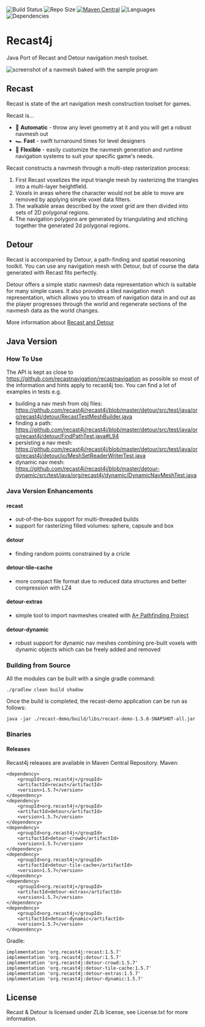 ![Build Status](https://img.shields.io/github/actions/workflow/status/recast4j/recast4j/gradle.yml?branch=main&logo=github)
![Repo Size](https://img.shields.io/github/repo-size/recast4j/recast4j.svg?colorB=lightgray)
[![Maven Central](https://img.shields.io/maven-central/v/org.recast4j/recast.svg?label=maven%20central)](https://search.maven.org/search?q=g:org.recast4j)
![Languages](https://img.shields.io/github/languages/top/recast4j/recast4j)
![Dependencies](https://img.shields.io/librariesio/github/recast4j/recast4j)

Recast4j
========

Java Port of Recast and Detour navigation mesh toolset.

![screenshot of a navmesh baked with the sample program](/recast-demo/screenshot.png?raw=true)

## Recast

Recast is state of the art navigation mesh construction toolset for games.

Recast is...
* 🤖 **Automatic** - throw any level geometry at it and you will get a robust navmesh out
* 🏎️ **Fast** - swift turnaround times for level designers
* 🧘 **Flexible** - easily customize the navmesh generation and runtime navigation systems to suit your specific game's needs.

Recast constructs a navmesh through a multi-step rasterization process:

1. First Recast voxelizes the input triangle mesh by rasterizing the triangles into a multi-layer heightfield. 
2. Voxels in areas where the character would not be able to move are removed by applying simple voxel data filters.
3. The walkable areas described by the voxel grid are then divided into sets of 2D polygonal regions.
4. The navigation polygons are generated by triangulating and stiching together the generated 2d polygonal regions.

## Detour

Recast is accompanied by Detour, a path-finding and spatial reasoning toolkit. You can use any navigation mesh with Detour, but of course the data generated with Recast fits perfectly.

Detour offers a simple static navmesh data representation which is suitable for many simple cases.  It also provides a tiled navigation mesh representation, which allows you to stream of navigation data in and out as the player progresses through the world and regenerate sections of the navmesh data as the world changes.

More information about [Recast and Detour](https://github.com/recastnavigation/recastnavigation)

## Java Version
### How To Use
The API is kept as close to https://github.com/recastnavigation/recastnavigation as possible so most of the information and hints apply to recast4j too.
You can find a lot of examples in tests e.g.
- building a nav mesh from obj files: https://github.com/recast4j/recast4j/blob/master/detour/src/test/java/org/recast4j/detour/RecastTestMeshBuilder.java
- finding a path: https://github.com/recast4j/recast4j/blob/master/detour/src/test/java/org/recast4j/detour/FindPathTest.java#L94
- persisting a nav mesh: https://github.com/recast4j/recast4j/blob/master/detour/src/test/java/org/recast4j/detour/io/MeshSetReaderWriterTest.java
- dynamic nav mesh: https://github.com/recast4j/recast4j/blob/master/detour-dynamic/src/test/java/org/recast4j/dynamic/DynamicNavMeshTest.java
### Java Version Enhancements
#### recast
- out-of-the-box support for multi-threaded builds
- support for rasterizing filled volumes: sphere, capsule and box
#### detour
- finding random points constrained by a cricle
#### detour-tile-cache
- more compact file format due to reduced data structures and better compression with LZ4
#### detour-extras
- simple tool to import navmeshes created with [A* Pathfinding Project](https://arongranberg.com/astar/)
#### detour-dynamic
- robust support for dynamic nav meshes combining pre-built voxels with dynamic objects which can be freely added and removed

### Building from Source

All the modules can be built with a single gradle command:
```
./gradlew clean build shadow
```

Once the build is completed, the recast-demo application can be run as follows:
```
java -jar ./recast-demo/build/libs/recast-demo-1.5.8-SNAPSHOT-all.jar
```

### Binaries

#### Releases
Recast4j releases are available in Maven Central Repository.
Maven:
```
<dependency>
	<groupId>org.recast4j</groupId>
	<artifactId>recast</artifactId>
	<version>1.5.7</version>
</dependency>
<dependency>
	<groupId>org.recast4j</groupId>
	<artifactId>detour</artifactId>
	<version>1.5.7</version>
</dependency>
<dependency>
	<groupId>org.recast4j</groupId>
	<artifactId>detour-crowd</artifactId>
	<version>1.5.7</version>
</dependency>
<dependency>
	<groupId>org.recast4j</groupId>
	<artifactId>detour-tile-cache</artifactId>
	<version>1.5.7</version>
</dependency>
<dependency>
	<groupId>org.recast4j</groupId>
	<artifactId>detour-extras</artifactId>
	<version>1.5.7</version>
</dependency>
<dependency>
	<groupId>org.recast4j</groupId>
	<artifactId>detour-dynamic</artifactId>
	<version>1.5.7</version>
</dependency>
```
Gradle:
```
implementation 'org.recast4j:recast:1.5.7'
implementation 'org.recast4j:detour:1.5.7'
implementation 'org.recast4j:detour-crowd:1.5.7'
implementation 'org.recast4j:detour-tile-cache:1.5.7'
implementation 'org.recast4j:detour-extras:1.5.7'
implementation 'org.recast4j:detour-dynamic:1.5.7'
```

## License

Recast & Detour is licensed under ZLib license, see License.txt for more information.
